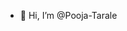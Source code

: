 - 👋 Hi, I’m @Pooja-Tarale

<!---
Pooja-Tarale/Pooja-Tarale is a ✨ special ✨ repository because its `README.md` (this file) appears on your GitHub profile.
You can click the Preview link to take a look at your changes.
--->
